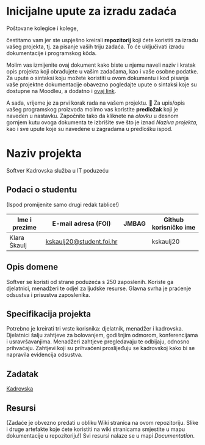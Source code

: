 # Inicijalne upute za izradu zadaća
Poštovane kolegice i kolege, 

čestitamo vam jer ste uspješno kreirali **repozitorij** koji ćete koristiti za izradu vašeg projekta, tj. za pisanje vaših triju zadaća. To će uključivati izradu dokumentacije i programskog kôda.

Molim vas izmijenite ovaj dokument kako biste u njemu naveli naziv i kratak opis projekta koji obrađujete u vašim zadaćama, kao i vaše osobne podatke. Za upute o sintaksi koju možete koristiti u ovom dokumentu i kod pisanja vaše projektne dokumentacije obavezno pogledajte upute o sintaksi koje su dostupne na Moodleu, a dodatno i [ovaj link](https://guides.github.com/features/mastering-markdown/).

A sada, vrijeme je za prvi korak rada na vašem projektu. 🙂 Za upis/opis vašeg programskog proizvoda molimo vas koristite **predložak** koji je naveden u nastavku. Započnite tako da kliknete na *olovku* u desnom gornjem kutu ovoga dokumenta te izbrišite sve što je iznad _Naziva projekta_, kao i sve upute koje su navedene u zagradama u predlošku ispod.

# Naziv projekta
Softver Kadrovska služba u IT poduzeću

## Podaci o studentu
(Ispod promijenite samo drugi redak tablice!)

Ime i prezime | E-mail adresa (FOI) | JMBAG | Github korisničko ime
------------  | ------------------- | ----- | ---------------------
Klara Škaulj | kskaulj20@student.foi.hr |  | kskaulj20


## Opis domene
Softver se koristi od strane poduzeća s 250 zaposlenih. Koriste ga djelatnici, menadžeri te odjel za ljudske resurse. Glavna svrha je praćenje odsustva i prisustva zaposlenika.

## Specifikacija projekta
Potrebno je kreirati tri vrste korisnika: djelatnik, menadžer i kadrovska. Djelatnici šalju zahtjeve za bolovanjem, godišnjim odmorom, konferencijama i usravršavanjima. Menadžeri zahtjeve pregledavaju te odbijaju, odnosno prihvaćaju. Zahtjevi koji su prihvaćeni proslijeđuju se kadrovskoj kako bi se napravila evidencija odsustva. 

## Zadatak
[Kadrovska](https://github.com/foivz/pi2023-zadace-kskaulj20/blob/master/Zadatak%20-%20Kadrovska.pdf)

## Resursi
(Zadaće je obvezno predati u obliku Wiki stranica na ovom repozitoriju. Slike i druge artefakte koje ćete koristiti na wiki stranicama smjestite u mapu dokumentacije u repozitoriju!)
Svi resursi nalaze se u mapi _Documentation_.
